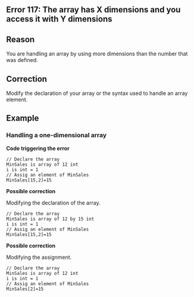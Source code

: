 
## Error 117: The array has X dimensions and you access it with Y dimensions
			



<a name="NOTE1"></a>
<a name="NOTE1_1"></a>


## Reason
<a name="reason_ELTTEXTE000089"></a>
You are handling an array by using more dimensions than the number that was defined.

<a name="NOTE2"></a>
<a name="NOTE2_1"></a>


## Correction
<a name="correction_ELTTEXTE000113"></a>
Modify the declaration of your array or the syntax used to handle an array element.

<a name="NOTE3"></a>
<a name="NOTE3_1"></a>


## Example
<a name="example_ELTTEXTE000137"></a>


### Handling a one-dimensional array
<a name="handling_onedimensional_array_ELTPARAGRAPHE000025"></a>

**Code triggering the error** 


```wl
// Declare the array
MinSales is array of 12 int
i is int = 1
// Assig an element of MinSales
MinSales[15,2]=15
```




**Possible correction**

Modifying the declaration of the array.


```wl
// Declare the array
MinSales is array of 12 by 15 int
i is int = 1
// Assig an element of MinSales
MinSales[15,2]=15
```


**Possible correction**

Modifying the assignment.


```wl
// Declare the array
MinSales is array of 12 int
i is int = 1
// Assig an element of MinSales
MinSales[2]=15
```



